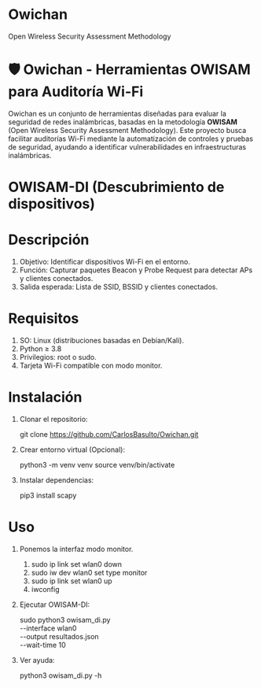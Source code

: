 # Owichan
 Open Wireless Security Assessment Methodology

# 🛡️ Owichan - Herramientas OWISAM para Auditoría Wi-Fi

Owichan es un conjunto de herramientas diseñadas para evaluar la seguridad de redes inalámbricas, basadas en la metodología **OWISAM** (Open Wireless Security Assessment Methodology). Este proyecto busca facilitar auditorías Wi-Fi mediante la automatización de controles y pruebas de seguridad, ayudando a identificar vulnerabilidades en infraestructuras inalámbricas.

# OWISAM-DI (Descubrimiento de dispositivos)

# Descripción

  1. Objetivo: Identificar dispositivos Wi-Fi en el entorno.
  2. Función: Capturar paquetes Beacon y Probe Request para detectar APs y clientes conectados.
  3. Salida esperada: Lista de SSID, BSSID y clientes conectados.

# Requisitos

  1. SO: Linux (distribuciones basadas en Debian/Kali).
  2. Python ≥ 3.8
  3. Privilegios: root o sudo.
  4. Tarjeta Wi-Fi compatible con modo monitor.
     
# Instalación

  1. Clonar el repositorio:

     git clone https://github.com/CarlosBasulto/Owichan.git
     
  2. Crear entorno virtual (Opcional):

     python3 -m venv venv
     source venv/bin/activate
    
  3. Instalar dependencias:

     pip3 install scapy

# Uso

  1. Ponemos la interfaz modo monitor.
     
     1. sudo ip link set wlan0 down
     2. sudo iw dev wlan0 set type monitor
     3. sudo ip link set wlan0 up
     4. iwconfig
  
  3. Ejecutar OWISAM-DI:

      sudo python3 owisam_di.py \
   --interface wlan0 \
   --output resultados.json \
   --wait-time 10

  4. Ver ayuda:

     python3 owisam_di.py -h
